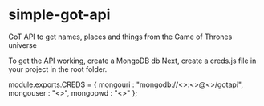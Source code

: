# simple-got-api
GoT API to get names, places and things from the Game of Thrones universe

To get the API working, create a MongoDB db
Next, create a creds.js file in your project in the root folder.

module.exports.CREDS = {
    mongouri : "mongodb://<<mongouser>>:<<mongopwd>>@<<mongouri>>/gotapi",
    mongouser : "<<mongouser>>",
    mongopwd : "<<mongopwd>>"
 };
